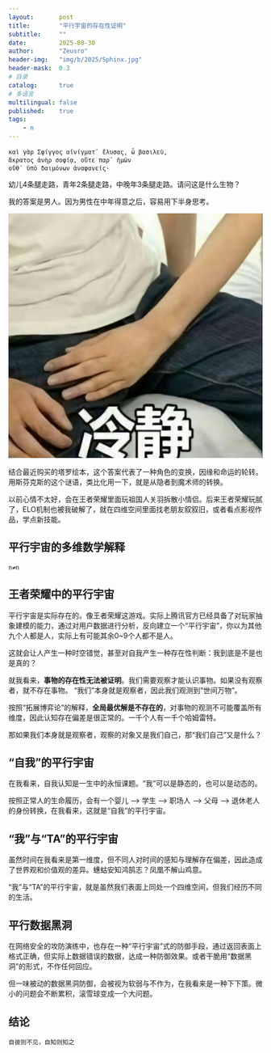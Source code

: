 ```yaml
---
layout:       post
title:        "平行宇宙的存在性证明"
subtitle:     ""
date:         2025-08-30
author:       "Zeusro"
header-img:   "img/b/2025/Sphinx.jpg"
header-mask:  0.3
# 目录
catalog:      true
# 多语言
multilingual: false
published:    true
tags:
    - n
---
```


```poem
καὶ γὰρ Σφίγγος αἰνίγματ᾽ ἔλυσας, ὦ βασιλεῦ,
ἄκρατος ἀνὴρ σοφίᾳ, οὔτε παρ᾽ ἡμῶν
οὔθ᾽ ὑπὸ δαιμόνων ἀναφανείς·
```

幼儿4条腿走路，青年2条腿走路，中晚年3条腿走路。请问这是什么生物？

我的答案是男人。因为男性在中年得意之后，容易用下半身思考。

![image](/img/p/cold.png)

结合最近购买的塔罗绘本，这个答案代表了一种角色的变换，因缘和命运的轮转。
用斯芬克斯的这个谜语，类比化用一下，就是从隐者到魔术师的转换。

以前心情不太好，会在王者荣耀里面玩祖国人关羽拆散小情侣。后来王者荣耀玩腻了，ELO机制也被我破解了，就在四维空间里面找老朋友叙叙旧，或者看点影视作品，学点新技能。

## 平行宇宙的多维数学解释

    n≠n

## 王者荣耀中的平行宇宙

平行宇宙是实际存在的。像王者荣耀这游戏。实际上腾讯官方已经具备了对玩家抽象建模的能力，通过对用户数据进行分析，反向建立一个“平行宇宙”，你以为其他九个人都是人，实际上有可能其余0~9个人都不是人。

这就会让人产生一种时空错觉，甚至对自我产生一种存在性判断：我到底是不是也是真的？

就我看来，**事物的存在性无法被证明**。我们需要观察才能认识事物。如果没有观察者，就不存在事物。
“我们”本身就是观察者，因此我们观测到“世间万物”。

按照“拓展博弈论”的解释，**全局最优解是不存在的**，对事物的观测不可能覆盖所有维度，因此认知存在偏差是很正常的。一千个人有一千个哈姆雷特。

那如果我们本身就是观察者，观察的对象又是我们自己，那“我们自己”又是什么？

## “自我”的平行宇宙

在我看来，自我认知是一生中的永恒课题。“我”可以是静态的，也可以是动态的。

按照正常人的生命履历，会有一个婴儿 --> 学生 --> 职场人 --> 父母 --> 退休老人 的身份转换，在我看来，这就是“自我”的平行宇宙。

## “我”与“TA”的平行宇宙

虽然时间在我看来是第一维度，但不同人对时间的感知与理解存在偏差，因此造成了世界观和价值观的差异。蟪蛄安知鸿鹄志？凤凰不解山鸡意。

“我”与“TA”的平行宇宙，就是虽然我们表面上同处一个四维空间，但我们经历不同的生活。

## 平行数据黑洞

在网络安全的攻防演练中，也存在一种“平行宇宙”式的防御手段，通过返回表面上格式正确，但实际上数据错误的数据，达成一种防御效果。或者干脆用“数据黑洞”的形式，不作任何回应。

但一味被动的数据黑洞防御，会被视为软弱与不作为，在我看来是一种下下策。微小的问题会不断累积，滚雪球变成一个大问题。

## 结论

    自彼则不见，自知则知之